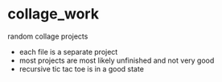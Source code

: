 # collage_work
random collage projects

- each file is a separate project
- most projects are most likely unfinished and not very good
- recursive tic tac toe is in a good state
